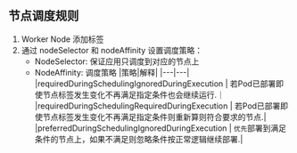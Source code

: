 ## 节点调度规则
1. Worker Node 添加标签
2. 通过 nodeSelector 和 nodeAffinity 设置调度策略：
   - NodeSelector: 保证应用只调度到对应的节点上
   - NodeAffinity: 调度策略
     |策略|解释|
     |---|---|
     |requiredDuringSchedulingIgnoredDuringExecution  | 若Pod已部署即使节点标签发生变化不再满足指定条件也会继续运行.｜
     |requiredDuringSchedulingRequiredDuringExecution | 若Pod已部署即使节点标签发生变化不再满足指定条件则重新算则符合要求的节点.|
     |preferredDuringSchedulingIgnoredDuringExecution | `优先`部署到满足条件的节点上，如果不满足则忽略条件按正常逻辑继续部署.|
